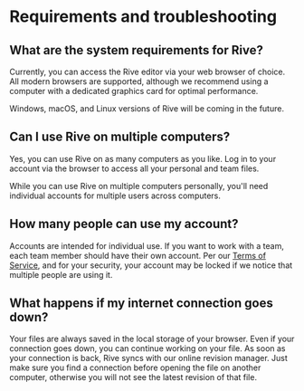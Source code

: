 # Requirements and troubleshooting

## What are the system requirements for Rive?

Currently, you can access the Rive editor via your web browser of choice. All modern browsers are supported, although we recommend using a computer with a dedicated graphics card for optimal performance.

Windows, macOS, and Linux versions of Rive will be coming in the future.

## Can I use Rive on multiple computers?

Yes, you can use Rive on as many computers as you like. Log in to your account via the browser to access all your personal and team files.

While you can use Rive on multiple computers personally, you'll need individual accounts for multiple users across computers.

## How many people can use my account?

Accounts are intended for individual use. If you want to work with a team, each team member should have their own account. Per our [Terms of Service](https://www.2dimensions.com/terms), and for your security, your account may be locked if we notice that multiple people are using it.

## What happens if my internet connection goes down?

Your files are always saved in the local storage of your browser. Even if your connection goes down, you can continue working on your file. As soon as your connection is back, Rive syncs with our online revision manager. Just make sure you find a connection before opening the file on another computer, otherwise you will not see the latest revision of that file.

